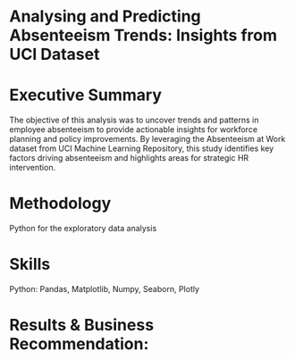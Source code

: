 # Analysing and Predicting Absenteeism Trends: Insights from UCI Dataset


# Executive Summary
The objective of this analysis was to uncover trends and patterns in employee absenteeism to provide actionable insights for workforce planning and policy improvements. By leveraging the Absenteeism at Work dataset from UCI Machine Learning Repository, this study identifies key factors driving absenteeism and highlights areas for strategic HR intervention.

# Methodology
Python for the exploratory data analysis

# Skills
Python: Pandas, Matplotlib, Numpy, Seaborn, Plotly

# Results & Business Recommendation:
